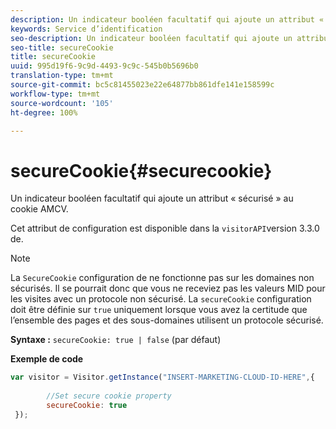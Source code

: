 ```yaml
---
description: Un indicateur booléen facultatif qui ajoute un attribut « sécurisé » au cookie AMCV.
keywords: Service d’identification
seo-description: Un indicateur booléen facultatif qui ajoute un attribut « sécurisé » au cookie AMCV.
seo-title: secureCookie
title: secureCookie
uuid: 995d19f6-9c9d-4493-9c9c-545b0b5696b0
translation-type: tm+mt
source-git-commit: bc5c81455023e22e64877bb861dfe141e158599c
workflow-type: tm+mt
source-wordcount: '105'
ht-degree: 100%

---
```



# secureCookie{#securecookie}

Un indicateur booléen facultatif qui ajoute un attribut « sécurisé » au cookie AMCV.

Cet attribut de configuration est disponible dans la `visitorAPI`version 3.3.0 de.

>[!NOTE]
>
>La `SecureCookie` configuration de ne fonctionne pas sur les domaines non sécurisés. Il se pourrait donc que vous ne receviez pas les valeurs MID pour les visites avec un protocole non sécurisé. La `secureCookie` configuration doit être définie sur `true` uniquement lorsque vous avez la certitude que l’ensemble des pages et des sous-domaines utilisent un protocole sécurisé.

**Syntaxe :** `secureCookie: true | false` (par défaut)

**Exemple de code**

```js
var visitor = Visitor.getInstance("INSERT-MARKETING-CLOUD-ID-HERE",{ 
 
        //Set secure cookie property 
        secureCookie: true 
 });
```

